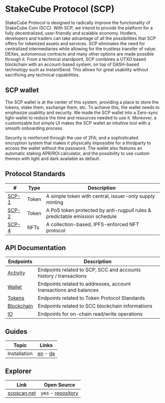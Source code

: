 # StakeCube Protocol (SCP)

StakeCube Protocol is designed to radically improve the functionality of StakeCube Coin (SCC). With SCP, we intend to provide the platform for a fully decentralized, user-friendly and scalable economy. Hodlers, developers and traders can take advantage of all the possibilities that SCP offers for tokenized assets and services. SCP eliminates the need for centralized intermediaries while allowing for the trustless transfer of value. DEXes, autonomous contracts and many other options are made possible through it. From a technical standpoint, SCP combines a UTXO based blockchain with an account-based system, on top of DASH-based technology such as InstantSend. This allows for great usability without sacrificing any technical capabilities.

## SCP wallet

The SCP wallet is at the center of this system, providing a place to store the tokens, stake them, exchange them, etc. To achieve this, the wallet needs to emphasize usability and security. We made the SCP wallet into a Zero-sync light-wallet to reduce the time and resources needed to use it. Moreover, a customizable but simple UI makes the SCP wallet an intuitive tool with a smooth onboarding process.

Security is reinforced through the use of 2FA; and a sophisticated
encryption system that makes it physically impossible for a thirdparty to access the wallet without the password. The wallet also
features an automatic staking APR/ROI calculator, and the possibility
to use custom themes with light and dark available as default.

## Protocol Standards

| # | Type | Description |
|---------|---------|---------|
| [SCP-1](protocols/scp-1.md) | Token | A simple token with central, issuer-only supply minting |
| [SCP-2](protocols/scp-2.md) | Token | A PoS token protected by anti-rugpull rules & predictable emission schedule |
| [SCP-4](protocols/scp-4.md) | NFTs | A collection-based, IPFS-enforced NFT protocol |

## API Documentation
| Endpoints | Description |
|---------|---------|
| [Activity](api/activity.md) | Endpoints related to SCP, SCC and accounts history / transactions |
| [Wallet](api/wallet.md) | Endpoints related to addresses, account transactions and balances |
| [Tokens](api/tokens.md) | Endpoints related to Token Protocol Standards |
| [Blockchain](api/blockchain.md) | Endpoints related to SCC blockchain informations |
| [IO](api/io.md) | Endpoints for on-chain read/write operations |

## Guides

| Topic | Links
|---------|---------|
| Installation | [en](guides/en/installation.md) - [de](guides/de/installation.md) |

## Explorer

| Link | Open Source
|---------|---------|
| [scpscan.net](https://scpscan.net) | yes - [repository](https://github.com/stakecube/SCPscan) |